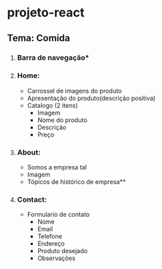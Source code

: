 # projeto-react

## Tema: Comida

1. ### Barra de navegação*

2. ### Home:
	- Carrossel de imagens do produto
	- Apresentação do produto(descrição positiva)
	- Catalogo (2 itens)
		- Imagem
		- Nome do produto
		- Descrição
		- Preço

3. ### About:
	- Somos a empresa tal
	- Imagem
	- Tópicos de histórico de empresa**

4. ### Contact:
	- Formulario de contato
		- Nome
		- Email
		- Telefone
		- Endereço
		- Produto desejado
		- Observações
